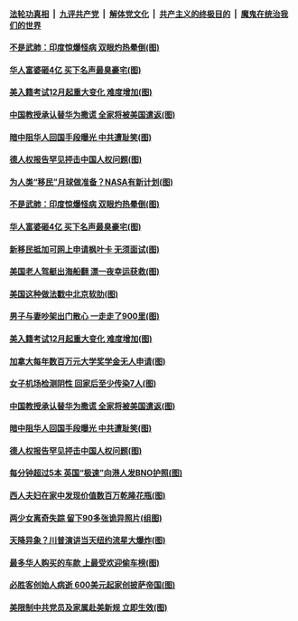 

####  [法轮功真相](../../../../basic/blob/master/README.md?t=12080431) &nbsp;|&nbsp; [九评共产党](../../../../9ping.md/blob/master/README.md?t=12080431) &nbsp;|&nbsp; [解体党文化](../../../../jtdwh.md/blob/master/README.md?t=12080431)  &nbsp;|&nbsp; [共产主义的终极目的](../../../../gczydzjmd.md/blob/master/README.md?t=12080431) &nbsp;|&nbsp; [魔鬼在统治我们的世界](../../../../mgztzwmdsj.md/blob/master/README.md?t=12080431) 

#### [不是武肺：印度惊爆怪病 双眼灼热晕倒(图)](../pages/p3/955009.md?t=12080431) 

#### [华人富婆砸4亿 买下名声最臭豪宅(图)](../pages/p3/954790.md?t=12080431) 

#### [美入籍考试12月起重大变化 难度增加(图)](../pages/p3/954872.md?t=12080431) 

#### [中国教授承认替华为撒谎 全家将被美国遣返(图)](../pages/p3/954860.md?t=12080431) 

#### [暗中阻华人回国手段曝光 中共遭耻笑(图)](../pages/p3/954769.md?t=12080431) 

#### [德人权报告罕见抨击中国人权问题(图)](../pages/p3/954792.md?t=12080431) 

#### [为人类“移民”月球做准备？NASA有新计划(图)](../pages/p3/955031.md?t=12080431) 

#### [不是武肺：印度惊爆怪病 双眼灼热晕倒(图)](../pages/p3/955009.md?t=12080431) 

#### [华人富婆砸4亿 买下名声最臭豪宅(图)](../pages/p3/954790.md?t=12080431) 

#### [新移民抵加可网上申请枫叶卡 无须面试(图)](../pages/p3/954965.md?t=12080431) 

#### [美国老人驾艇出海船翻 漂一夜幸运获救(图)](../pages/p3/954962.md?t=12080431) 

#### [美国这种做法戳中北京软肋(图)](../pages/p3/954925.md?t=12080431) 

#### [男子与妻吵架出门散心 一走走了900里(图)](../pages/p3/954778.md?t=12080431) 

#### [美入籍考试12月起重大变化 难度增加(图)](../pages/p3/954872.md?t=12080431) 

#### [加拿大每年数百万元大学奖学金无人申请(图)](../pages/p3/954867.md?t=12080431) 

#### [女子机场检测阴性 回家后至少传染7人(图)](../pages/p3/954861.md?t=12080431) 

#### [中国教授承认替华为撒谎 全家将被美国遣返(图)](../pages/p3/954860.md?t=12080431) 

#### [暗中阻华人回国手段曝光 中共遭耻笑(图)](../pages/p3/954769.md?t=12080431) 

#### [德人权报告罕见抨击中国人权问题(图)](../pages/p3/954792.md?t=12080431) 

#### [每分钟超过5本 英国“极速”向港人发BNO护照(图)](../pages/p3/954768.md?t=12080431) 

#### [西人夫妇在家中发现价值数百万乾隆花瓶(图)](../pages/p3/954762.md?t=12080431) 

#### [两少女离奇失踪 留下90多张诡异照片(组图)](../pages/p3/954742.md?t=12080431) 

#### [天降异象？川普演讲当天纽约流星大爆炸(图)](../pages/p3/954613.md?t=12080431) 

#### [最多华人购买的车款 上最受欢迎偷车榜(图)](../pages/p3/954737.md?t=12080431) 

#### [必胜客创始人病逝 600美元起家创披萨帝国(图)](../pages/p3/954675.md?t=12080431) 

#### [美限制中共党员及家属赴美新规 立即生效(图)](../pages/p3/954600.md?t=12080431) 

